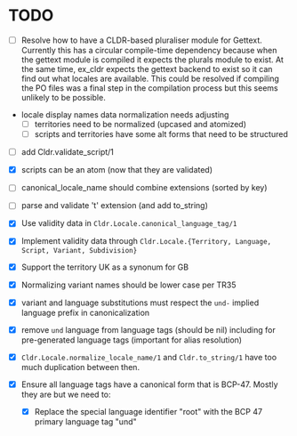 # TODO

* [ ] Resolve how to have a CLDR-based pluraliser module for Gettext. Currently this has a circular compile-time dependency because when the gettext module is compiled it expects the plurals module to exist. At the same time, ex_cldr expects the gettext backend to exist so it can find out what locales are available. This could be resolved if compiling the PO files was a final step in the compilation process but this seems unlikely to be possible.

* locale display names data normalization needs adjusting
  * [ ] territories need to be normalized (upcased and atomized)
  * [ ] scripts and territories have some alt forms that need to be structured

* [ ] add Cldr.validate_script/1

* [X] scripts can be an atom (now that they are validated)

* [ ] canonical_locale_name should combine extensions (sorted by key)

* [ ] parse and validate 't' extension (and add to_string)

* [X] Use validity data in `Cldr.Locale.canonical_language_tag/1`

* [X] Implement validity data through `Cldr.Locale.{Territory, Language, Script, Variant, Subdivision}`

* [X] Support the territory UK as a synonum for GB

* [X] Normalizing variant names should be lower case per TR35

* [X] variant and language substitutions must respect the `und-` implied language prefix in canonicalization

* [X] remove `und` language from language tags (should be nil) including for pre-generated language tags (important for alias resolution)

* [X] `Cldr.Locale.normalize_locale_name/1` and `Cldr.to_string/1` have too much duplication between then.

* [X] Ensure all language tags have a canonical form that is BCP-47. Mostly they are but we need to:
   * [X] Replace the special language identifier "root" with the BCP 47 primary language tag "und"



